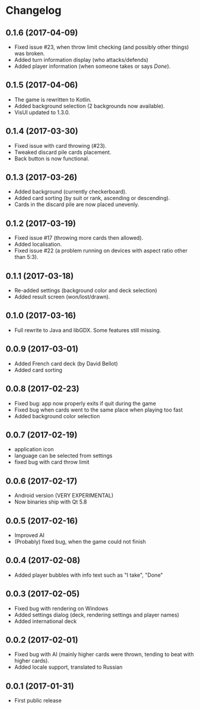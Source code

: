 # Changelog
## 0.1.6 (2017-04-09)
- Fixed issue #23, when throw limit checking (and possibly other things) was broken.
- Added turn information display (who attacks/defends)
- Added player information (when someone takes or says _Done_).
## 0.1.5 (2017-04-06)
- The game is rewritten to Kotlin.
- Added background selection (2 backgrounds now available).
- VisUI updated to 1.3.0.
## 0.1.4 (2017-03-30)
- Fixed issue with card throwing (#23).
- Tweaked discard pile cards placement.
- Back button is now functional.
## 0.1.3 (2017-03-26)
- Added background (currently checkerboard).
- Added card sorting (by suit or rank, ascending or descending).
- Cards in the discard pile are now placed unevenly.
## 0.1.2 (2017-03-19)
- Fixed issue #17 (throwing more cards then allowed).
- Added localisation.
- Fixed issue #22 (a problem running on devices with aspect ratio other than 5:3).

## 0.1.1 (2017-03-18)
- Re-added settings (background color and deck selection)
- Added result screen (won/lost/drawn).

## 0.1.0 (2017-03-16)
- Full rewrite to Java and libGDX. Some features still missing.

## 0.0.9 (2017-03-01)
- Added French card deck (by David Bellot)
- Added card sorting

## 0.0.8 (2017-02-23)
- Fixed bug: app now properly exits if quit during the game
- Fixed bug when cards went to the same place when playing too fast
- Added background color selection

## 0.0.7 (2017-02-19)
- application icon
- language can be selected from settings
- fixed bug with card throw limit

## 0.0.6 (2017-02-17)
- Android version (VERY EXPERIMENTAL)
- Now binaries ship with Qt 5.8

## 0.0.5 (2017-02-16)
- Improved AI
- (Probably) fixed bug, when the game could not finish

## 0.0.4 (2017-02-08)
- Added player bubbles with info text such as "I take", "Done"

## 0.0.3 (2017-02-05)
- Fixed bug with rendering on Windows
- Added settings dialog (deck, rendering settings and player names)
- Added international deck

## 0.0.2 (2017-02-01)
- Fixed bug with AI (mainly higher cards were thrown, tending to beat with higher cards).
- Added locale support, translated to Russian

## 0.0.1 (2017-01-31)
- First public release